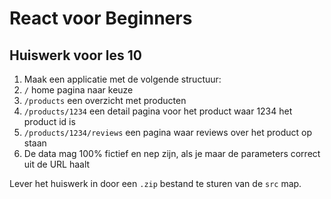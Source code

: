 # React voor Beginners
## Huiswerk voor les 10

1. Maak een applicatie met de volgende structuur:
2. `/` home pagina naar keuze
3. `/products` een overzicht met producten
4. `/products/1234` een detail pagina voor het product waar 1234 het product id is
5. `/products/1234/reviews` een pagina waar reviews over het product op staan
6. De data mag 100% fictief en nep zijn, als je maar de parameters correct uit de URL haalt

Lever het huiswerk in door een `.zip` bestand te sturen van de `src` map.
